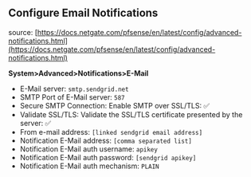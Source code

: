 ## Configure Email Notifications

source: [https://docs.netgate.com/pfsense/en/latest/config/advanced-notifications.html](https://docs.netgate.com/pfsense/en/latest/config/advanced-notifications.html)

**System>Advanced>Notifications>E-Mail**
* E-Mail server: ``smtp.sendgrid.net``
* SMTP Port of E-Mail server: ``587``
* Secure SMTP Connection: Enable SMTP over SSL/TLS: :white_check_mark:
* Validate SSL/TLS: Validate the SSL/TLS certificate presented by the server: :white_check_mark:
* From e-mail address: ``[linked sendgrid email address]``
* Notification E-Mail address: ``[comma separated list]``
* Notification E-Mail auth username: ``apikey``
* Notification E-Mail auth password: ``[sendgrid apikey]``
* Notification E-Mail auth mechanism: ``PLAIN``
